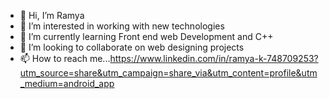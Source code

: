 - 👋 Hi, I’m Ramya 
- 👀 I’m interested in working with new technologies
- 🌱 I’m currently learning Front end web Development and C++
- 💞️ I’m looking to collaborate on web designing projects
- 📫 How to reach me...https://www.linkedin.com/in/ramya-k-748709253?utm_source=share&utm_campaign=share_via&utm_content=profile&utm_medium=android_app

<!---
Ramya04062/Ramya04062 is a ✨ special ✨ repository because its `README.md` (this file) appears on your GitHub profile.
You can click the Preview link to take a look at your changes.
--->
